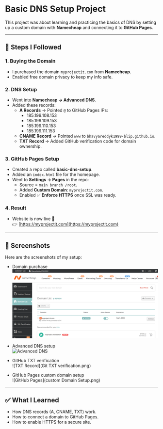 ﻿# Basic DNS Setup Project

This project was about learning and practicing the basics of DNS by setting up a custom domain with **Namecheap** and connecting it to **GitHub Pages**.

---

## 🔹 Steps I Followed

### 1. Buying the Domain
- I purchased the domain `myprojectit.com` from **Namecheap**.
- Enabled free domain privacy to keep my info safe.

### 2. DNS Setup
- Went into **Namecheap → Advanced DNS**.
- Added these records:
  - **A Records** → Pointed `@` to GitHub Pages IPs:
    - 185.199.108.153  
    - 185.199.109.153  
    - 185.199.110.153  
    - 185.199.111.153
  - **CNAME Record** → Pointed `www` to `bhavyareddyk1999-blip.github.io`.
  - **TXT Record** → Added GitHub verification code for domain ownership.

### 3. GitHub Pages Setup
- Created a repo called **basic-dns-setup**.
- Added an `index.html` file for the homepage.
- Went to **Settings → Pages** in the repo:
  - Source = `main branch /root`.
  - Added **Custom Domain**: `myprojectit.com`.
  - Enabled ✅ **Enforce HTTPS** once SSL was ready.

### 4. Result
- Website is now live 🎉  
👉 [https://myprojectit.com](https://myprojectit.com)

---

## 📸 Screenshots
Here are the screenshots of my setup:

- Domain purchase  
  ![Domain Purchase](domain.png)

- Advanced DNS setup  
  ![Advanced DNS](AdvanceDNS.png)

- GitHub TXT verification  
  ![TXT Record](Git TXT verification.png)

- GitHub Pages custom domain setup  
  ![GitHub Pages](custom Domain Setup.png)

---

## ✅ What I Learned
- How DNS records (A, CNAME, TXT) work.
- How to connect a domain to GitHub Pages.
- How to enable HTTPS for a secure site.

